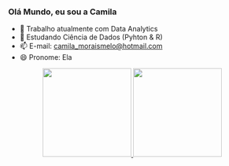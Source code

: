 ### Olá Mundo, eu sou a Camila 

- 🔭 Trabalho atualmente com Data Analytics
- 🌱 Estudando Ciência de Dados (Pyhton & R)
- 📫 E-mail: camila_moraismelo@hotmail.com
- 😄 Pronome: Ela

<div align="center">
  <a href="https://github.com/camilamelo14">
  <img height="180em" src="https://github-readme-stats.vercel.app/api?username=camilamelo14&show_icons=true&theme=dracula&include_all_commits=true&count_private=true"/>
  <img height="180em" src="https://github-readme-stats.vercel.app/api/top-langs/?username=camilamelo14&layout=compact&langs_count=7&theme=dracula"/>
</div>
  
<!--
**camilamelo14/camilamelo14** is a ✨ _special_ ✨ repository because its `README.md` (this file) appears on your GitHub profile.

Here are some ideas to get you started:

- 🔭 I’m currently working on ...
- 🌱 I’m currently learning ...
- 👯 I’m looking to collaborate on ...
- 🤔 I’m looking for help with ...
- 💬 Ask me about ...
- 📫 How to reach me: ...
- 😄 Pronouns: ...
- ⚡ Fun fact: ...
-->
